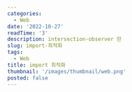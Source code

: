 ```yaml
---
categories:
  - Web
date: '2022-10-27'
readTime: '3'
description: intersection-observer 란
slug: import-최적화
tags:
  - Web
title: import 최적화
thumbnail: '/images/thumbnail/web.png'
posted: false
---
```


